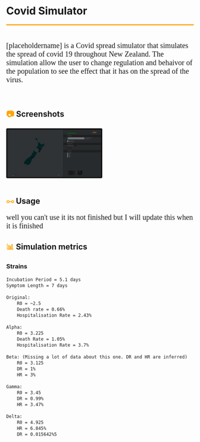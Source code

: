 

# Covid Simulator
<div id="underline"></div>

<p id = "description">
<br>
[placeholdername] is a Covid spread simulator that simulates the spread of covid 19 throughout New Zealand. The simulation allow the user to change regulation and behaivor of the population to see the effect that it has on the spread of the virus. 
</p>
<br>

## <span id = "icon">&#128247;</span> Screenshots

<div id = "screenshots">
<div id="slideshow">
<img src="img\Covidsimwebsite.PNG" alt="Description for image" width = "50%" id = "image1">
</div>
</div>
<br>

## <span id="icon">&#10719;</span> Usage
<p id = "description">well you can't use it its not finished but I will update this when it is finished</p>

## <span id = "icon">&#128202;</span> Simulation metrics 

### Strains

```
Incubation Period = 5.1 days
Symptom Length = 7 days

Original:
    R0 = ~2.5
    Death rate = 0.66%
    Hospitalisation Rate = 2.43%

Alpha:
    R0 = 3.225
    Death Rate = 1.05%
    Hospitalisation Rate = 3.7%

Beta: (Missing a lot of data about this one. DR and HR are inferred)
    R0 = 3.125
    DR = 1%
    HR = 3%

Gamma:
    R0 = 3.45
    DR = 0.99%
    HR = 3.47%

Delta:
    R0 = 4.925
    HR = 6.845%
    DR = 0.015642%5
```



<sub>
<details>
  <summary id = "css">CSS is disabled in this preview</summary>
  <link href='https://fonts.googleapis.com/css?family=Nunito' rel='stylesheet'>
<style>
#css{
    color: rgba(0,0,0,0.0);
    display: none;
}
#underline {
    background-color: orange;
    height: 3px
}
#description {
    font-family: 'Nunito';font-size: 20px;
}
#icon {
    color: orange;
}
#image1 {
    border-radius: 3px;
    border: 3px solid black
}
#image1:hover {
    transition: all .2s ease-in-out;
    transform: scale(1.05)
}
#text-line {
    transition: all .2s ease-in-out;
    transform: scale(1.05)
}

</style>
</details>
</sub>

